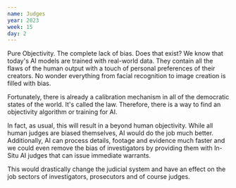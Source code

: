 ```yaml
---
name: Judges
year: 2023
week: 15
day: 2
---
```


Pure Objectivity. The complete lack of bias. Does that exist? We know that
today's AI models are trained with real-world data. They contain all the flaws
of the human output with a touch of personal preferences of their creators. No
wonder everything from facial recognition to image creation is filled with bias.

Fortunately, there is already a calibration mechanism in all of the democratic
states of the world. It's called the law. Therefore, there is a way to find an
objectivity algorithm or training for AI.

In fact, as usual, this will result in a beyond human objectivity. While all
human judges are biased themselves, AI would do the job much better.
Additionally, AI can process details, footage and evidence much faster and we
could even remove the bias of investigators by providing them with In-Situ AI
judges that can issue immediate warrants.

This would drastically change the judicial system and have an effect on the job
sectors of investigators, prosecutors and of course judges.
